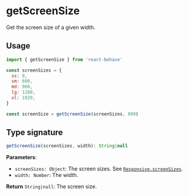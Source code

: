 <!--
  THIS FILE WAS GENERATED!
  Don't make any changes in it, update src/core/getScreenSize/getScreenSize.js instead.
  If you still need to make changes in this file, remove this header so it won't be overridden.
-->

# getScreenSize

[props-screensizes]: Responsive.md#screensizes-object-optional

Get the screen size of a given width.

## Usage

```js
import { getScreenSize } from 'react-behave'

const screenSizes = {
  xs: 0,
  sm: 600,
  md: 960,
  lg: 1280,
  xl: 1920,
}

const screenSize = getScreenSize(screenSizes, 800)
```

## Type signature

```js
getScreenSize(screenSizes, width): String|null
```

**Parameters**:

- `screenSizes: Object`: The screen sizes. See [`Responsive.screenSizes`][props-screensizes].
- `width: Number`: The width.

**Return** `String|null`: The screen size.
